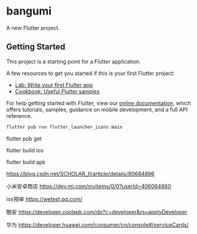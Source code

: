 # bangumi

A new Flutter project.

## Getting Started

This project is a starting point for a Flutter application.

A few resources to get you started if this is your first Flutter project:

- [Lab: Write your first Flutter app](https://flutter.dev/docs/get-started/codelab)
- [Cookbook: Useful Flutter samples](https://flutter.dev/docs/cookbook)

For help getting started with Flutter, view our
[online documentation](https://flutter.dev/docs), which offers tutorials,
samples, guidance on mobile development, and a full API reference.

```js
flutter pub run flutter_launcher_icons:main
```

flutter pub get  

flutter build ios

flutter build apk

https://blog.csdn.net/SCHOLAR_II/article/details/80684896

小米安卓商店 https://dev.mi.com/myitems/0/0?userId=406064860

ios预审 https://wetest.qq.com/

酷安 https://developer.coolapk.com/do?c=developer&m=applyDeveloper

华为 https://developer.huawei.com/consumer/cn/console#/serviceCards/